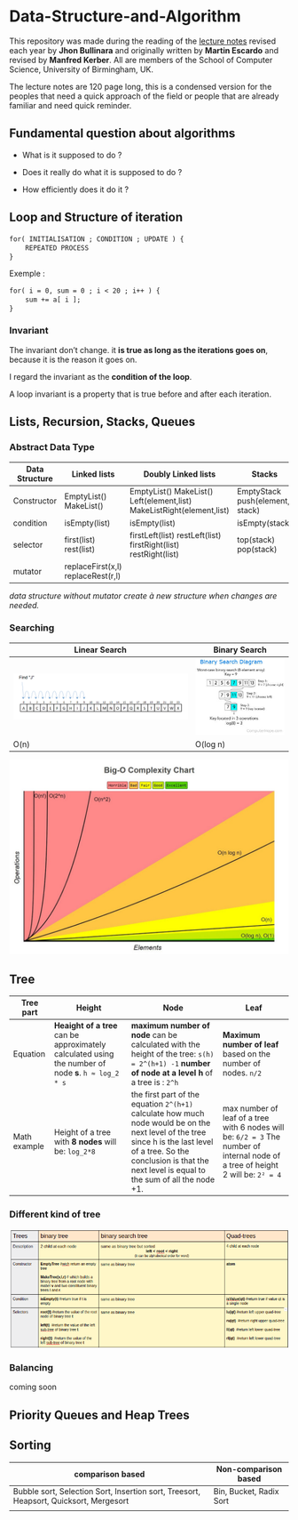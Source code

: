 # Data-Structure-and-Algorithm

This repository was made during the reading of the [lecture notes](http://www.cs.bham.ac.uk/~jxb/DSA/dsa.pdf) revised each year by **Jhon Bullinara** and originally written by **Martin Escardo** and revised by **Manfred Kerber**. All are members
of the School of Computer Science, University of Birmingham, UK.

The lecture notes are 120 page long, this is a condensed version for the peoples that need a quick approach of the field or people that are already familiar and need quick reminder.

## Fundamental question about algorithms

- What is it supposed to do ?

- Does it really do what it is supposed to do ?

- How efficiently does it do it ?

## Loop and Structure of iteration

```
for( INITIALISATION ; CONDITION ; UPDATE ) {
	REPEATED PROCESS
}
```
Exemple :

```
for( i = 0, sum = 0 ; i < 20 ; i++ ) {
	sum += a[ i ];
}
```
### Invariant
The invariant don’t change. it **is true as long as the iterations goes on**, because it is the reason it goes on.

I regard the invariant as the **condition of the loop**.

A loop invariant is a property that is true before and after each iteration.

## Lists, Recursion, Stacks, Queues

### Abstract Data Type

|Data Structure| Linked lists | Doubly Linked lists | Stacks | Queues |
|------------- |--------------|---------------------|--------|--------|
|Constructor   | EmptyList() MakeList() | EmptyList() MakeList() Left(element,list) MakeListRight(element,list) | EmptyStack push(element, stack)| EmptyQueues push(element, queues)
condition | isEmpty(list) | isEmpty(list) | isEmpty(stack)|isEmpty(queues
 selector| first(list) rest(list) | firstLeft(list) restLeft(list) firstRight(list) restRight(list) |top(stack) pop(stack) | top(queues) pop(queues)
mutator | replaceFirst(x,l) replaceRest(r,l)
*data structure without mutator create à new structure when changes are needed.*

### Searching

|Linear Search | Binary Search|
|--------------|--------------|
|![alt text](https://github.com/BasileBron/Data-Structure-and-Algorithm/blob/master/img/Linear-Search.png?raw=true)| ![alt text](https://github.com/BasileBron/Data-Structure-and-Algorithm/blob/master/img/binary-search.jpg?raw=true)|
|O(n)   | O(log n)

![alt text](https://github.com/BasileBron/Data-Structure-and-Algorithm/blob/master/img/complexity.jpeg?raw=true)

## Tree

|Tree part|   Height|Node  |Leaf|
|---------|---------|------|----|
|Equation |**Heaight of a tree** can be approximately calculated using the number of node **s**. ```h ≈ log_2 * s```|**maximum number of node** can be calculated with the height of the tree: ```s(h) = 2^(h+1) -1``` **number of node at a level h** of a tree is : ```2^h```|**Maximum number of leaf** based on the number of nodes. ```n/2```|
|Math example| Height of a tree with **8 nodes** will be: ```log_2*8```|the first part of the equation ```2^(h+1)``` calculate how much node would be on the next level of the tree since h is the last level of a tree. So the conclusion is that the next level is equal to the sum of all the node +1.|max number of leaf of a tree with 6 nodes will be: ```6/2 = 3``` The number of internal node of a tree of height 2 will be: ```2² = 4```

### Different kind of tree

![alt text](https://github.com/BasileBron/Data-Structure-and-Algorithm/blob/master/img/tree-kind.png?raw=true)

### Balancing

coming soon

## Priority Queues and Heap Trees
## Sorting
| comparison based                                                                      | Non-comparison based    |
| ------------------------------------------------------------------------------------- | ----------------------- |
| Bubble sort, Selection Sort, Insertion sort, Treesort, Heapsort, Quicksort, Mergesort | Bin, Bucket, Radix Sort |
|                                                                                       |                         |
